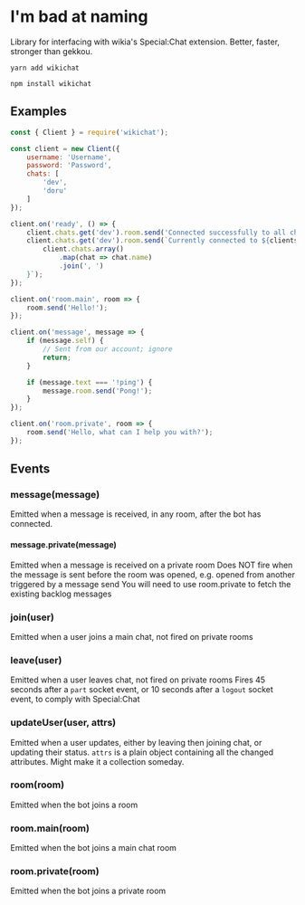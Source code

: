 # I'm bad at naming
Library for interfacing with wikia's Special:Chat extension. Better, faster, stronger than gekkou.

```
yarn add wikichat
```
```
npm install wikichat
```


## Examples
```js
const { Client } = require('wikichat');

const client = new Client({
    username: 'Username',
    password: 'Password',
    chats: [
        'dev',
        'doru'
    ]
}); 

client.on('ready', () => {
    client.chats.get('dev').room.send('Connected successfully to all chats');
    client.chats.get('dev').room.send(`Currently connected to ${clients.chats.size} chats: ${
        client.chats.array()
            .map(chat => chat.name)
            .join(', ')
    }`);
});

client.on('room.main', room => {
    room.send('Hello!');
});

client.on('message', message => {
    if (message.self) {
        // Sent from our account; ignore
        return;
    }

    if (message.text === '!ping') {
        message.room.send('Pong!');
    }
});

client.on('room.private', room => {
    room.send('Hello, what can I help you with?');
});
```

## Events
### message(message)
Emitted when a message is received, in any room, after the bot has connected.
#### message.private(message)
Emitted when a message is received on a private room
Does NOT fire when the message is sent before the room was opened, e.g. opened from another triggered by a message send
You will need to use room.private to fetch the existing backlog messages

### join(user)
Emitted when a user joins a main chat, not fired on private rooms

### leave(user)
Emitted when a user leaves chat, not fired on private rooms
Fires 45 seconds after a `part` socket event, or 10 seconds after a `logout` socket event, to comply with Special:Chat

### updateUser(user, attrs)
Emitted when a user updates, either by leaving then joining chat, or updating their status.
`attrs` is a plain object containing all the changed attributes. Might make it a collection someday.

### room(room)
Emitted when the bot joins a room
### room.main(room)
Emitted when the bot joins a main chat room
### room.private(room)
Emitted when the bot joins a private room